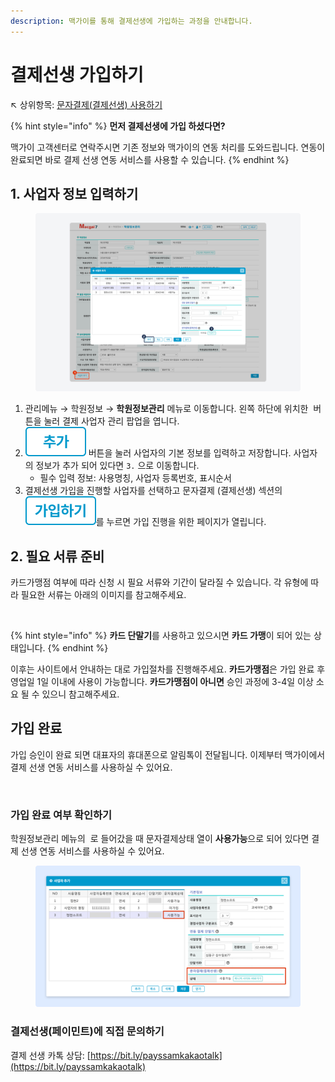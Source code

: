 ```yaml
---
description: 맥가이를 통해 결제선생에 가입하는 과정을 안내합니다.
---
```


# 결제선생 가입하기

↖ 상위항목: [문자결제(결제선생) 사용하기](./)

{% hint style="info" %}
**먼저 결제선생에 가입 하셨다면?**

맥가이 고객센터로 연락주시면 기존 정보와 맥가이의 연동 처리를 도와드립니다. 연동이 완료되면 바로 결제 선생 연동 서비스를 사용할 수 있습니다.
{% endhint %}

## 1. 사업자 정보 입력하기

<figure><img src="../../.gitbook/assets/image (3) (1) (1) (1).png" alt=""><figcaption></figcaption></figure>

1. 관리메뉴 → 학원정보 → **학원정보관리** 메뉴로 이동합니다. 왼쪽 하단에 위치한 <img src="../../.gitbook/assets/btn_사업자추가.png" alt="" data-size="line"> 버튼을 눌러 결제 사업자 관리 팝업을 엽니다.
2. <img src="../../.gitbook/assets/btn_추가.png" alt="" data-size="line"> 버튼을 눌러 사업자의 기본 정보를 입력하고 저장합니다. 사업자의 정보가 추가 되어 있다면 `3.` 으로 이동합니다.
   * 필수 입력 정보: 사용명칭, 사업자 등록번호, 표시순서
3. 결제선생 가입을 진행할 사업자를 선택하고 문자결제 (결제선생) 섹션의 <img src="../../.gitbook/assets/image (4) (1) (1) (1).png" alt="" data-size="line">를 누르면 가입 진행을 위한 페이지가 열립니다.

## 2. 필요 서류 준비&#x20;

카드가맹점 여부에 따라 신청 시 필요 서류와 기간이 달라질 수 있습니다. 각 유형에 따라 필요한 서류는 아래의 이미지를 참고해주세요.

<figure><img src="../../.gitbook/assets/등록서류.png" alt=""><figcaption></figcaption></figure>

{% hint style="info" %}
**카드 단말기**를 사용하고 있으시면 **카드 가맹**이 되어 있는 상태입니다.
{% endhint %}

이후는 사이트에서 안내하는 대로 가입절차를 진행해주세요. **카드가맹점**은 가입 완료 후 영업일 1일 이내에 사용이 가능합니다. **카드가맹점이 아니면** 승인 과정에 3-4일 이상 소요 될 수 있으니 참고해주세요.

## 가입 완료

가입 승인이 완료 되면 대표자의 휴대폰으로 알림톡이 전달됩니다. 이제부터 맥가이에서 결제 선생 연동 서비스를 사용하실 수 있어요.

<figure><img src="../../.gitbook/assets/결제선생 가입완료.png" alt=""><figcaption></figcaption></figure>

### &#x20;**가입 완료 여부 확인하기**

학원정보관리 메뉴의 <img src="../../.gitbook/assets/btn_사업자추가.png" alt="" data-size="line"> 로 들어갔을 때 문자결제상태 열이 **사용가능**으로 되어 있다면 결제 선생 연동 서비스를 사용하실 수 있어요.

<figure><img src="../../.gitbook/assets/image (1) (1) (1) (1) (1) (1).png" alt=""><figcaption></figcaption></figure>

### 결제선생(페이민트)에 직접 문의하기

결제 선생 카톡 상담: [https://bit.ly/payssamkakaotalk](https://bit.ly/payssamkakaotalk)
